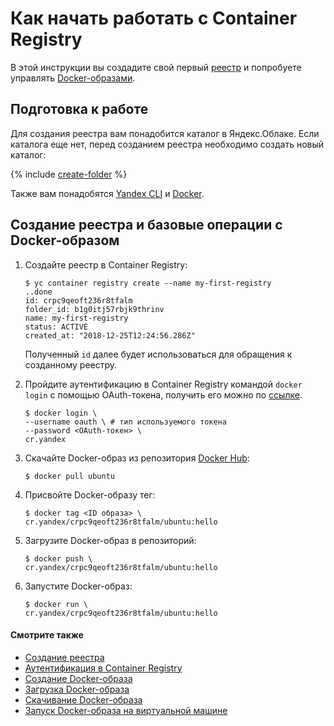 # Как начать работать c Container Registry

В этой инструкции вы создадите свой первый [реестр](../concepts/registry.md) и попробуете управлять [Docker-образами](../concepts/docker-image.md).

## Подготовка к работе
Для создания реестра вам понадобится каталог в Яндекс.Облаке. Если каталога еще нет, перед созданием реестра необходимо
создать новый каталог:


{% include [create-folder](../../_includes/create-folder.md) %}

Также вам понадобятся [Yandex CLI](../../cli/quickstart.md) и [Docker](https://docs.docker.com/install/).


## Создание реестра и базовые операции с Docker-образом

1. Создайте реестр в Container Registry:

    ```
    $ yc container registry create --name my-first-registry
    ..done
    id: crpc9qeoft236r8tfalm
    folder_id: b1g0itj57rbjk9thrinv
    name: my-first-registry
    status: ACTIVE
    created_at: "2018-12-25T12:24:56.286Z"
    ```

    Полученный `id` далее будет использоваться для обращения к созданному реестру.

1. Пройдите аутентификацию в Container Registry командой `docker login` с помощью OAuth-токена,
получить его можно по [ссылке](https://oauth.yandex.ru/authorize?response_type=token&client_id=1a6990aa636648e9b2ef855fa7bec2fb).

    ```
    $ docker login \
    --username oauth \ # тип используемого токена
    --password <OAuth-токен> \
    cr.yandex
    ```

1. Скачайте Docker-образ из репозитория [Docker Hub](https://hub.docker.com):

    ```
    $ docker pull ubuntu
    ```

1. Присвойте Docker-образу тег:

    ```
    $ docker tag <ID образа> \
    cr.yandex/crpc9qeoft236r8tfalm/ubuntu:hello
    ```

1. Загрузите Docker-образ в репозиторий:

    ```
    $ docker push \
    cr.yandex/crpc9qeoft236r8tfalm/ubuntu:hello
    ```

1. Запустите Docker-образ:

    ```
    $ docker run \
    cr.yandex/crpc9qeoft236r8tfalm/ubuntu:hello
    ```

#### Смотрите также

- [Создание реестра](../operations/registry/registry-create.md)
- [Аутентификация в Container Registry](../operations/authentication.md)
- [Создание Docker-образа](../operations/docker-image/docker-image-create.md)
- [Загрузка Docker-образа](../operations/docker-image/docker-image-push.md)
- [Скачивание Docker-образа](../operations/docker-image/docker-image-pull.md)
- [Запуск Docker-образа на виртуальной машине](../scenario/index.md)
